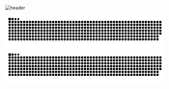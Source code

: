 ![header](https://capsule-render.vercel.app/api?type=waving&color=gradient&height=256&section=header&text=Hello%20World!&fontSize=75&animation=fadeIn)

![github contribution grid snake animation](https://raw.githubusercontent.com/void-user-0/void-user-0/output/github-contribution-grid-snake-dark.svg#gh-dark-mode-only)![github contribution grid snake animation](https://raw.githubusercontent.com/void-user-0/void-user-0/output/github-contribution-grid-snake.svg#gh-light-mode-only)
